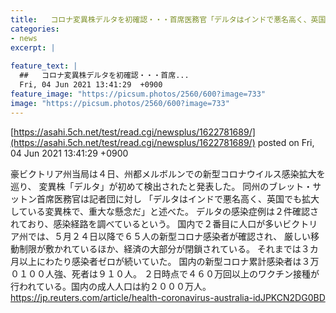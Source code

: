 ```yaml
---
title:   コロナ変異株デルタを初確認・・・首席医務官「デルタはインドで悪名高く、英国でも拡大している、重大な懸念だ」  
categories:
- news
excerpt: |
  
feature_text: |
  ##   コロナ変異株デルタを初確認・・・首席...
  Fri, 04 Jun 2021 13:41:29  +0900
feature_image: "https://picsum.photos/2560/600?image=733"
image: "https://picsum.photos/2560/600?image=733"
---
```


[https://asahi.5ch.net/test/read.cgi/newsplus/1622781689/](https://asahi.5ch.net/test/read.cgi/newsplus/1622781689/)
posted on Fri, 04 Jun 2021 13:41:29  +0900

<!--more-->

豪ビクトリア州当局は４日、州都メルボルンでの新型コロナウイルス感染拡大を巡り、 変異株「デルタ」が初めて検出されたと発表した。 同州のブレット・サットン首席医務官は記者団に対し 「デルタはインドで悪名高く、英国でも拡大している変異株で、重大な懸念だ」と述べた。 デルタの感染症例は２件確認されており、感染経路を調べているという。 国内で２番目に人口が多いビクトリア州では、５月２４日以降で６５人の新型コロナ感染者が確認され、 厳しい移動制限が敷かれているほか、経済の大部分が閉鎖されている。 それまでは３カ月以上にわたり感染者ゼロが続いていた。 国内の新型コロナ累計感染者は３万０１００人強、死者は９１０人。 ２日時点で４６０万回以上のワクチン接種が行われている。国内の成人人口は約２０００万人。 https://jp.reuters.com/article/health-coronavirus-australia-idJPKCN2DG0BD
